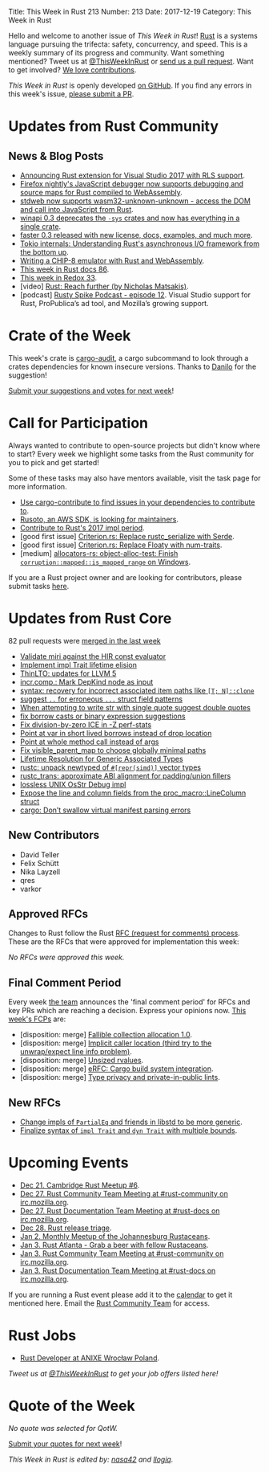 Title: This Week in Rust 213
Number: 213
Date: 2017-12-19
Category: This Week in Rust

Hello and welcome to another issue of *This Week in Rust*!
[Rust](http://rust-lang.org) is a systems language pursuing the trifecta: safety, concurrency, and speed.
This is a weekly summary of its progress and community.
Want something mentioned? Tweet us at [@ThisWeekInRust](https://twitter.com/ThisWeekInRust) or [send us a pull request](https://github.com/cmr/this-week-in-rust).
Want to get involved? [We love contributions](https://github.com/rust-lang/rust/blob/master/CONTRIBUTING.md).

*This Week in Rust* is openly developed [on GitHub](https://github.com/cmr/this-week-in-rust).
If you find any errors in this week's issue, [please submit a PR](https://github.com/cmr/this-week-in-rust/pulls).

# Updates from Rust Community

## News & Blog Posts

* [Announcing Rust extension for Visual Studio 2017 with RLS support](https://marketplace.visualstudio.com/items?itemName=DanielGriffen.Rust).
* [Firefox nightly's JavaScript debugger now supports debugging and source maps for Rust compiled to WebAssembly](https://twitter.com/slsoftworks/status/941400137921949696).
* [stdweb now supports wasm32-unknown-unknown - access the DOM and call into JavaScript from Rust](https://github.com/koute/stdweb).
* [winapi 0.3 deprecates the `-sys` crates and now has everything in a single crate](https://retep998.github.io/blog/winapi-0.3/).
* [faster 0.3 released with new license, docs, examples, and much more](https://github.com/AdamNiederer/faster).
* [Tokio internals: Understanding Rust's asynchronous I/O framework from the bottom up](https://cafbit.com/post/tokio_internals/).
* [Writing a CHIP-8 emulator with Rust and WebAssembly](http://blog.scottlogic.com/2017/12/13/chip8-emulator-webassembly-rust.html).
* [This week in Rust docs 86](https://guillaumegomez.github.io/this-week-in-rust-docs/blog/this-week-in-rust-docs-86).
* [This week in Redox 33](https://redox-os.org/news/this-week-in-redox-33/).
* [video] [Rust: Reach further (by Nicholas Matsakis)](https://www.youtube.com/watch?v=ksirw1v5gXk).
* [podcast] [Rusty Spike Podcast - episode 12](https://rusty-spike.blubrry.net/2017/12/13/episode-12-dec-13-2017/). Visual Studio support for Rust, ProPublica’s ad tool, and Mozilla’s growing support.

# Crate of the Week

This week's crate is [cargo-audit](https://crates.io/crates/cargo-audit), a cargo subcommand to look through a crates dependencies for known insecure versions. Thanks to [Danilo](https://users.rust-lang.org/u/dbrgn) for the suggestion!

[Submit your suggestions and votes for next week][submit_crate]!

[submit_crate]: https://users.rust-lang.org/t/crate-of-the-week/2704

# Call for Participation

Always wanted to contribute to open-source projects but didn't know where to start?
Every week we highlight some tasks from the Rust community for you to pick and get started!

Some of these tasks may also have mentors available, visit the task page for more information.

* [Use cargo-contribute to find issues in your dependencies to contribute to](https://github.com/Xion/cargo-contribute).
* [Rusoto, an AWS SDK, is looking for maintainers](https://github.com/rusoto/rusoto/issues/593).
* [Contribute to Rust's 2017 impl period](https://www.rustaceans.org/findwork/impl).
* [good first issue] [Criterion.rs: Replace rustc_serialize with Serde](https://github.com/japaric/criterion.rs/issues/91).
* [good first issue] [Criterion.rs: Replace Floaty with num-traits](https://github.com/japaric/criterion.rs/issues/95).
* [medium] [allocators-rs: object-alloc-test: Finish `corruption::mapped::is_mapped_range` on Windows](https://github.com/ezrosent/allocators-rs/issues/137).

If you are a Rust project owner and are looking for contributors, please submit tasks [here][guidelines].

[guidelines]: https://users.rust-lang.org/t/twir-call-for-participation/4821

# Updates from Rust Core

82 pull requests were [merged in the last week][merged]

[merged]: https://github.com/search?q=is%3Apr+org%3Arust-lang+is%3Amerged+merged%3A2017-12-11..2017-12-18

* [Validate miri against the HIR const evaluator](https://github.com/rust-lang/rust/pull/45002)
* [Implement impl Trait lifetime elision](https://github.com/rust-lang/rust/pull/46616)
* [ThinLTO: updates for LLVM 5](https://github.com/rust-lang/rust/pull/46652)
* [incr.comp.: Mark DepKind node as input](https://github.com/rust-lang/rust/pull/46811)
* [syntax: recovery for incorrect associated item paths like `[T; N]::clone`](https://github.com/rust-lang/rust/pull/46788)
* [suggest `..` for erroneous `...` struct field patterns](https://github.com/rust-lang/rust/pull/46763)
* [When attempting to write str with single quote suggest double quotes](https://github.com/rust-lang/rust/pull/46653)
* [fix borrow casts or binary expression suggestions](https://github.com/rust-lang/rust/pull/46761)
* [Fix division-by-zero ICE in -Z perf-stats](https://github.com/rust-lang/rust/pull/46728)
* [Point at var in short lived borrows instead of drop location](https://github.com/rust-lang/rust/pull/46719)
* [Point at whole method call instead of args](https://github.com/rust-lang/rust/pull/46633)
* [Fix visible_parent_map to choose globally minimal paths](https://github.com/rust-lang/rust/pull/46708)
* [Lifetime Resolution for Generic Associated Types](https://github.com/rust-lang/rust/pull/46706)
* [rustc: unpack newtyped of `#[repr(simd)]` vector types](https://github.com/rust-lang/rust/pull/46701)
* [rustc_trans: approximate ABI alignment for padding/union fillers](https://github.com/rust-lang/rust/pull/46623)
* [lossless UNIX OsStr Debug impl](https://github.com/rust-lang/rust/pull/46798)
* [Expose the line and column fields from the proc_macro::LineColumn struct](https://github.com/rust-lang/rust/pull/46690)
* [cargo: Don’t swallow virtual manifest parsing errors](https://github.com/rust-lang/cargo/pull/4828)

## New Contributors

* David Teller
* Felix Schütt
* Nika Layzell
* qres
* varkor

## Approved RFCs

Changes to Rust follow the Rust [RFC (request for comments)
process](https://github.com/rust-lang/rfcs#rust-rfcs). These
are the RFCs that were approved for implementation this week:

*No RFCs were approved this week.*

## Final Comment Period

Every week [the team](https://www.rust-lang.org/team.html) announces the
'final comment period' for RFCs and key PRs which are reaching a
decision. Express your opinions now. [This week's FCPs][fcp] are:

[fcp]: https://github.com/rust-lang/rfcs/labels/final-comment-period

* [disposition: merge] [Fallible collection allocation 1.0](https://github.com/rust-lang/rfcs/pull/2116).
* [disposition: merge] [Implicit caller location (third try to the unwrap/expect line info problem)](https://github.com/rust-lang/rfcs/pull/2091).
* [disposition: merge] [Unsized rvalues](https://github.com/rust-lang/rfcs/pull/1909).
* [disposition: merge] [eRFC: Cargo build system integration](https://github.com/rust-lang/rfcs/pull/2136).
* [disposition: merge] [Type privacy and private-in-public lints](https://github.com/rust-lang/rfcs/pull/2145).

## New RFCs

* [Change impls of `PartialEq` and friends in libstd to be more generic](https://github.com/rust-lang/rfcs/pull/2245).
* [Finalize syntax of `impl Trait` and `dyn Trait` with multiple bounds](https://github.com/rust-lang/rfcs/pull/2250).

# Upcoming Events

* [Dec 21. Cambridge Rust Meetup #6](https://www.meetup.com/Cambridge-Rust-Meetup/events/mgtcwnywqbcc/).
* [Dec 27. Rust Community Team Meeting at #rust-community on irc.mozilla.org](https://chat.mibbit.com/?server=irc.mozilla.org&channel=%23rust-community).
* [Dec 27. Rust Documentation Team Meeting at #rust-docs on irc.mozilla.org](https://chat.mibbit.com/?server=irc.mozilla.org&channel=%23rust-docs).
* [Dec 28. Rust release triage](https://internals.rust-lang.org/t/release-cycle-triage-proposal/3544).
* [Jan  2. Monthly Meetup of the Johannesburg Rustaceans](https://www.meetup.com/Johannesburg-Rust-Meetup/events/cpblrnyxcbdb/).
* [Jan  3. Rust Atlanta - Grab a beer with fellow Rustaceans](https://www.meetup.com/Rust-ATL/events/rhvgrmyxcbfb/).
* [Jan  3. Rust Community Team Meeting at #rust-community on irc.mozilla.org](https://chat.mibbit.com/?server=irc.mozilla.org&channel=%23rust-community).
* [Jan  3. Rust Documentation Team Meeting at #rust-docs on irc.mozilla.org](https://chat.mibbit.com/?server=irc.mozilla.org&channel=%23rust-docs).

If you are running a Rust event please add it to the [calendar] to get
it mentioned here. Email the [Rust Community Team][community] for access.

[calendar]: https://www.google.com/calendar/embed?src=apd9vmbc22egenmtu5l6c5jbfc%40group.calendar.google.com
[community]: mailto:community-team@rust-lang.org

# Rust Jobs

* [Rust Developer at ANIXE Wrocław Poland](http://anixe.pl/jobs/rust_dev/).

*Tweet us at [@ThisWeekInRust](https://twitter.com/ThisWeekInRust) to get your job offers listed here!*

# Quote of the Week

*No quote was selected for QotW.*

[Submit your quotes for next week][submit]!

[submit]: http://users.rust-lang.org/t/twir-quote-of-the-week/328

*This Week in Rust is edited by: [nasa42](https://github.com/nasa42) and [llogiq](https://github.com/llogiq).*
